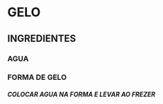 # GELO

## INGREDIENTES

### AGUA

### FORMA DE GELO

##### COLOCAR AGUA NA FORMA E LEVAR AO FREZER

